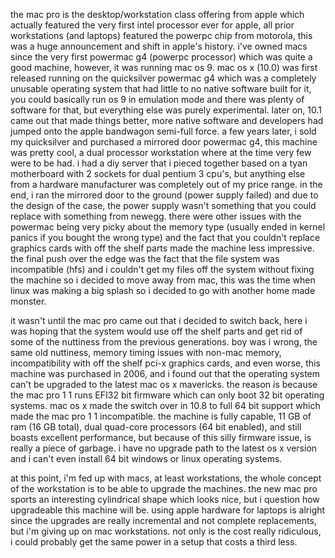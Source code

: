 the mac pro is the desktop/workstation class offering from apple which actually featured
the very first intel processor ever for apple, all prior workstations (and laptops)
featured the powerpc chip from motorola, this was a huge announcement and shift
in apple's history.  i've owned macs since the very first powermac g4 (powerpc
processor) which was quite a good machine, however, it was running mac os 9.
mac os x (10.0) was first released running on the quicksilver powermac g4
which was a completely unusable operating system that had little to no
native software built for it, you could basically run os 9 in emulation mode and there
was plenty of software for that, but everything else was purely experimental.  later on,
10.1 came out that made things better, more native software and developers had jumped
onto the apple bandwagon semi-full force.  a few years later, i sold my quicksilver
and purchased a mirrored door powermac g4, this machine was pretty cool, a dual
processor workstation where at the time very few were to be had.  i had a diy server
that i pieced together based on a tyan motherboard with 2 sockets for dual pentium 3
cpu's, but anything else from a hardware manufacturer was completely out of my price
range.  in the end, i ran the mirrored door to the ground (power supply failed) and
due to the design of the case, the power supply wasn't something that you could replace
with something from newegg.  there were other issues with the powermac being very picky
about the memory type (usually ended in kernel panics if you bought the wrong type)
and the fact that you couldn't replace graphics cards with off the shelf parts made
the machine less impressive.  the final push over the edge was the fact that the
file system was incompatible (hfs) and i couldn't get my files off the system
without fixing the machine so i decided to move away from mac, this was the time
when linux was making a big splash so i decided to go with another home made monster.

it wasn't until the mac pro came out that i decided to switch back, here i was
hoping that the system would use off the shelf parts and get rid of some of the
nuttiness from the previous generations.  boy was i wrong, the same old nuttiness,
memory timing issues with non-mac memory, incompatibility with off the shelf pci-x
graphics cards, and even worse, this machine was purchased in 2006, and i found
out that the operating system can't be upgraded to the latest mac os x mavericks.  the
reason is because the mac pro 1 1 runs EFI32 bit firmware which can only boot
32 bit operating systems.  mac os x made the switch over in 10.8 to full 64 bit
support which made the mac pro 1 1 incompatible.  the machine is fully capable,
11 GB of ram (16 GB total), dual quad-core processors (64 bit enabled), and still boasts
excellent performance, but because of this silly firmware issue, is really a
piece of garbage.  i have no upgrade path to the latest os x version and i can't
even install 64 bit windows or linux operating systems.

at this point, i'm fed up with macs, at least workstations, the whole concept
of the workstation is to be able to upgrade the machines.  the new mac pro
sports an interesting cylindrical shape which looks nice, but i question how
upgradeable this machine will be.  using apple hardware for laptops is alright
since the upgrades are really incremental and not complete replacements, but
i'm giving up on mac workstations.  not only is the cost really ridiculous, i
could probably get the same power in a setup that costs a third less.


